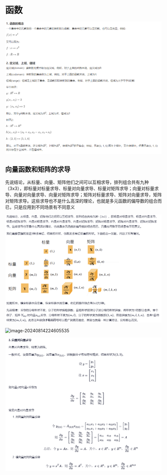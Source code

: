 # 函数

![image-20240813225717473](../../Image/image-20240813225717473.png)

## 向量函数和矩阵的求导

先说结论，从标量、向量、矩阵他们之间可以互相求导，排列组合共有九种（3x3），即标量对标量求导、标量对向量求导、标量对矩阵求导；向量对标量求导、向量对向量求导、向量对矩阵求导；矩阵对标量求导、矩阵对向量求导，矩阵对矩阵求导。这些求导也不是什么高深的理论，也就是多元函数的偏导数的组合而已，只是应用到不同场景有不同意义

![image-20240814224524149](../../Image/image-20240814224524149.png)

![image-20240814224605535](C:/Users/19409/Desktop/MD/Image/image-20240814224605535.png)

![image-20240814225819765](../../Image/image-20240814225819765.png)
